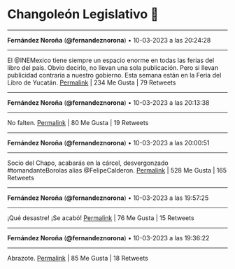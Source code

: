 # Changoleón Legislativo 🙈
*****
**Fernández Noroña** (**@fernandeznorona**) • 10-03-2023 a las 20:24:28
*****
El @INEMexico tiene siempre un espacio enorme en todas las ferias del libro del país. Obvio decirlo, no llevan una sola publicación. Pero si llevan publicidad contraria a nuestro gobierno. Esta semana están en la Feria del Libro de Yucatán.
[Permalink](https://twitter.com/fernandeznorona/status/1634409934841425920) | 234 Me Gusta | 79 Retweets
*****
**Fernández Noroña** (**@fernandeznorona**) • 10-03-2023 a las 20:13:38
*****
No falten.
[Permalink](https://twitter.com/fernandeznorona/status/1634407206014656514) | 80 Me Gusta | 19 Retweets
*****
**Fernández Noroña** (**@fernandeznorona**) • 10-03-2023 a las 20:00:51
*****
Socio del Chapo, acabarás en la cárcel, desvergonzado #tomandanteBorolas alias @FelipeCalderon.
[Permalink](https://twitter.com/fernandeznorona/status/1634403989537312769) | 528 Me Gusta | 165 Retweets
*****
**Fernández Noroña** (**@fernandeznorona**) • 10-03-2023 a las 19:57:25
*****
¡Qué desastre! ¡Se acabó!
[Permalink](https://twitter.com/fernandeznorona/status/1634403125590380545) | 76 Me Gusta | 15 Retweets
*****
**Fernández Noroña** (**@fernandeznorona**) • 10-03-2023 a las 19:36:22
*****
Abrazote.
[Permalink](https://twitter.com/fernandeznorona/status/1634397828440096768) | 85 Me Gusta | 18 Retweets